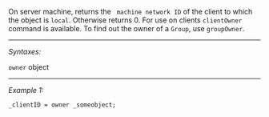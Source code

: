 On server machine, returns the ` machine network ID` of the client to which the object is `local`. Otherwise returns 0. For use on clients `clientOwner` command is available. To find out the owner of a `Group`, use `groupOwner`.


---
*Syntaxes:*

`owner` object

---
*Example 1:*

```sqf
_clientID = owner _someobject;
```